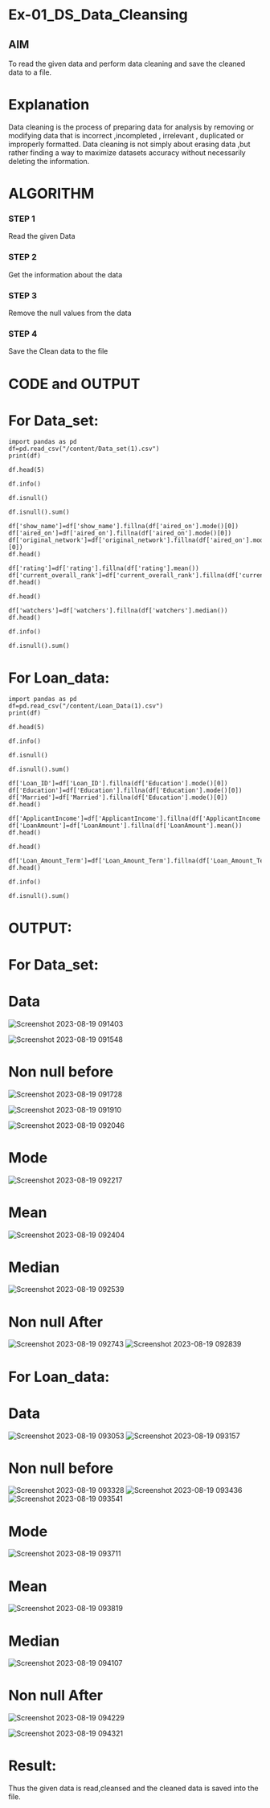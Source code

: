 # Ex-01_DS_Data_Cleansing


## AIM
To read the given data and perform data cleaning and save the cleaned data to a file. 

# Explanation
Data cleaning is the process of preparing data for analysis by removing or modifying data that is incorrect ,incompleted , irrelevant , duplicated or improperly formatted. 
Data cleaning is not simply about erasing data ,but rather finding a way to maximize datasets accuracy without necessarily deleting the information. 

# ALGORITHM
### STEP 1
Read the given Data
### STEP 2
Get the information about the data
### STEP 3
Remove the null values from the data
### STEP 4
Save the Clean data to the file

# CODE and OUTPUT
# For Data_set:
```
import pandas as pd
df=pd.read_csv("/content/Data_set(1).csv")
print(df)

df.head(5)

df.info()

df.isnull()

df.isnull().sum()

df['show_name']=df['show_name'].fillna(df['aired_on'].mode()[0])
df['aired_on']=df['aired_on'].fillna(df['aired_on'].mode()[0])
df['original_network']=df['original_network'].fillna(df['aired_on'].mode()[0])
df.head()

df['rating']=df['rating'].fillna(df['rating'].mean())
df['current_overall_rank']=df['current_overall_rank'].fillna(df['current_overall_rank'].mean())
df.head()

df.head()

df['watchers']=df['watchers'].fillna(df['watchers'].median())
df.head()

df.info()

df.isnull().sum()
```

# For Loan_data:
```
import pandas as pd
df=pd.read_csv("/content/Loan_Data(1).csv")
print(df)

df.head(5)

df.info()

df.isnull()

df.isnull().sum()

df['Loan_ID']=df['Loan_ID'].fillna(df['Education'].mode()[0])
df['Education']=df['Education'].fillna(df['Education'].mode()[0])
df['Married']=df['Married'].fillna(df['Education'].mode()[0])
df.head()

df['ApplicantIncome']=df['ApplicantIncome'].fillna(df['ApplicantIncome'].mean())
df['LoanAmount']=df['LoanAmount'].fillna(df['LoanAmount'].mean())
df.head()

df.head()

df['Loan_Amount_Term']=df['Loan_Amount_Term'].fillna(df['Loan_Amount_Term'].median())
df.head()

df.info()

df.isnull().sum()
```
# OUTPUT:
# For Data_set:
# Data
![Screenshot 2023-08-19 091403](https://github.com/vasundrasriravi/ODD2023-Datascience-Ex01/assets/119393983/86d1385c-b990-4354-acf8-b32b01bdf413)

![Screenshot 2023-08-19 091548](https://github.com/vasundrasriravi/ODD2023-Datascience-Ex01/assets/119393983/bcdaf428-9ab9-4b6c-84a0-f6dd0a4a68e2)

# Non null before
![Screenshot 2023-08-19 091728](https://github.com/vasundrasriravi/ODD2023-Datascience-Ex01/assets/119393983/f036454d-c4a3-4a74-9fbb-0638bb85ba2c)

![Screenshot 2023-08-19 091910](https://github.com/vasundrasriravi/ODD2023-Datascience-Ex01/assets/119393983/c958dc85-e26d-4619-b2d5-4752c0f5d1fa)

![Screenshot 2023-08-19 092046](https://github.com/vasundrasriravi/ODD2023-Datascience-Ex01/assets/119393983/b0d6bb9f-889e-410e-8db4-415b70c8d817)

# Mode
![Screenshot 2023-08-19 092217](https://github.com/vasundrasriravi/ODD2023-Datascience-Ex01/assets/119393983/8011a3d8-8949-44b9-b8e3-08280f972c10)

# Mean
![Screenshot 2023-08-19 092404](https://github.com/vasundrasriravi/ODD2023-Datascience-Ex01/assets/119393983/f2b2bd09-2965-4e39-908f-dbdad8686cd6)

# Median
![Screenshot 2023-08-19 092539](https://github.com/vasundrasriravi/ODD2023-Datascience-Ex01/assets/119393983/95b2764e-47d1-4fca-a834-b7e84a9318fd)

# Non null After
![Screenshot 2023-08-19 092743](https://github.com/vasundrasriravi/ODD2023-Datascience-Ex01/assets/119393983/897c0881-dcef-4adc-aa4a-6d23e9ddd23e)
![Screenshot 2023-08-19 092839](https://github.com/vasundrasriravi/ODD2023-Datascience-Ex01/assets/119393983/0917b064-2deb-4379-94cb-2f652ac3d36f)

# For Loan_data:
# Data
![Screenshot 2023-08-19 093053](https://github.com/vasundrasriravi/ODD2023-Datascience-Ex01/assets/119393983/159c5662-8c29-4489-af33-84097e77728f)
![Screenshot 2023-08-19 093157](https://github.com/vasundrasriravi/ODD2023-Datascience-Ex01/assets/119393983/29d78e75-f82b-4d53-a13f-25f46006ef9a)

# Non null before
![Screenshot 2023-08-19 093328](https://github.com/vasundrasriravi/ODD2023-Datascience-Ex01/assets/119393983/271f8009-d991-4772-acab-4c2779c83aeb)
![Screenshot 2023-08-19 093436](https://github.com/vasundrasriravi/ODD2023-Datascience-Ex01/assets/119393983/8b72df7a-4d41-4f19-85e0-8c825a9b24ad)
![Screenshot 2023-08-19 093541](https://github.com/vasundrasriravi/ODD2023-Datascience-Ex01/assets/119393983/0e06cf25-c217-4f40-945e-f27acd8300ad)

# Mode
![Screenshot 2023-08-19 093711](https://github.com/vasundrasriravi/ODD2023-Datascience-Ex01/assets/119393983/498724b6-f053-4e37-8811-8daef7d09e5a)

# Mean
![Screenshot 2023-08-19 093819](https://github.com/vasundrasriravi/ODD2023-Datascience-Ex01/assets/119393983/d48bd72a-3794-4c38-814a-24bd48ee0136)

# Median
![Screenshot 2023-08-19 094107](https://github.com/vasundrasriravi/ODD2023-Datascience-Ex01/assets/119393983/44760d52-dfcd-4f21-875d-a0f932645727)

# Non null After
![Screenshot 2023-08-19 094229](https://github.com/vasundrasriravi/ODD2023-Datascience-Ex01/assets/119393983/b85eb546-7a9c-4e71-8108-3fcbacea46cb)

![Screenshot 2023-08-19 094321](https://github.com/vasundrasriravi/ODD2023-Datascience-Ex01/assets/119393983/cf053ce4-e045-4318-b0c9-a549be83fffb)

# Result:
Thus the given data is read,cleansed and the cleaned data is saved into the file.
